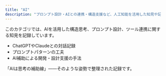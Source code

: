 ```yaml
---
title: "AI"
description: "プロンプト設計・AIとの連携・構造支援など、人工知能を活用した知見や記録を集約します。"
---
```


このカテゴリでは、AIを活用した構造思考、プロンプト設計、ツール連携に関する知見を記録しています。

- ChatGPTやClaudeとの対話記録
- プロンプトパターンの工夫
- AI補助による開発・設計支援の手法

「AIは思考の補助線」――そのような姿勢で整理された記録です。